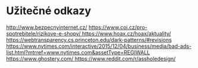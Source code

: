 # Užitečné odkazy

http://www.bezpecnyinternet.cz/
https://www.coi.cz/pro-spotrebitele/rizikove-e-shopy/ https://www.hoax.cz/hoax/aktuality/
https://webtransparency.cs.princeton.edu/dark-patterns/#revisions
https://www.nytimes.com/interactive/2015/12/04/business/media/bad-ads-list.html?mtrref=www.nytimes.com&assetType=REGIWALL
https://www.ghostery.com/ https://www.reddit.com/r/assholedesign/
